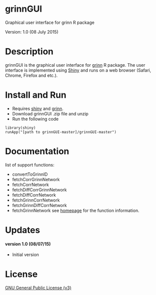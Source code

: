 # grinnGUI
Graphical user interface for grinn R package

Version: 1.0 (08 July 2015)

Description
=========
grinnGUI is the graphical user interface for [grinn](https://github.com/kwanjeeraw/grinn) R package.
The user interface is implemented using [Shiny](http://shiny.rstudio.com/) and runs on a web browser (Safari, Chrome, Firefox and etc.).

Install and Run
=========
* Requires [shiny](http://shiny.rstudio.com/) and [grinn](https://github.com/kwanjeeraw/grinn). 
* Download grinnGUI .zip file and unzip 
* Run the following code

```
library(shiny)
runApp("[path to grinnGUI-master]/grinnGUI-master")
```

Documentation
=========
list of support functions:
* convertToGrinnID
* fetchCorrGrinnNetwork
* fetchCorrNetwork
* fetchDiffCorrGrinnNetwork
* fetchDiffCorrNetwork
* fetchGrinnCorrNetwork
* fetchGrinnDiffCorrNetwork
* fetchGrinnNetwork
see [homepage](http://kwanjeeraw.github.io/grinn/) for the function information.

Updates
=========
#### version 1.0 (08/07/15)
* Initial version

License
=========
[GNU General Public License (v3)](https://github.com/kwanjeeraw/grinn/blob/master/LICENSE)


